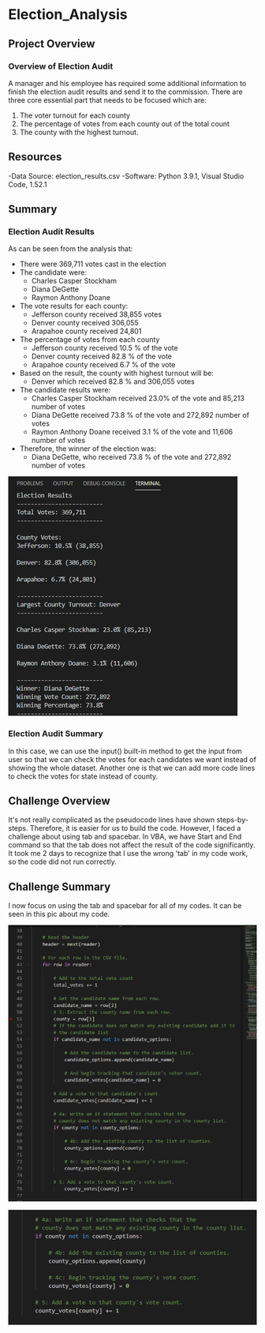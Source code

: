 # Election_Analysis

## Project Overview
### Overview of Election Audit

A manager and his employee has required some additional information to finish the election audit results and send it to the commission. There are three core essential part that needs to be focused which are:
1. The voter turnout for each county
2. The percentage of votes from each county out of the total count
3. The county with the highest turnout.

## Resources
-Data Source: election_results.csv
-Software: Python 3.9.1, Visual Studio Code, 1.52.1

## Summary

### Election Audit Results

As can be seen from the analysis that:
- There were 369,711 votes cast in the election
- The candidate were:
    - Charles Casper Stockham
    - Diana DeGette
    - Raymon Anthony Doane 
- The vote results for each county:
    - Jefferson county received 38,855 votes
    - Denver county received 306,055
    - Arapahoe county received 24,801
- The percentage of votes from each county
    - Jefferson county received 10.5 % of the vote
    - Denver county received 82.8 % of the vote
    - Arapahoe county received 6.7 % of the vote
- Based on the result, the county with highest turnout will be:
    - Denver which received 82.8 % and 306,055 votes
- The candidate results were:
    - Charles Casper Stockham received 23.0% of the vote and 85,213 number of votes
    - Diana DeGette received 73.8 % of the vote and 272,892 number of votes
    - Raymon Anthony Doane received 3.1 % of the vote and 11,606 number of votes
-  Therefore, the winner of the election was:
    - Diana DeGette, who received 73.8 % of the vote and 272,892 number of votes


![Optional Text](RESULT.PNG)

### Election Audit Summary 

In this case, we can use the input() built-in method to get the input from user so that we can check the votes for each candidates we want instead of showing the whole dataset.
Another one is that we can add more code lines to check the votes for state instead of county.

## Challenge Overview

It's not really complicated as the pseudocode lines have shown steps-by-steps. Therefore, it is easier for us to build the code. However, I faced a challenge about using tab and spacebar. In VBA, we have Start and End command so that the tab does not affect the result of the code significantly. 
It took me 2 days to recognize that I use the wrong 'tab' in my code work, so the code did not run correctly. 

## Challenge Summary

I now focus on using the tab and spacebar for all of my codes. It can be seen in this pic about my code. 

![Optional Text](2.PNG)

![Optional Text](newcode.PNG)
